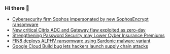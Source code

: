 ### Hi there 👋

<!--START_SECTION:feed-->
* [Cybersecurity firm Sophos impersonated by new SophosEncrypt ransomware](https://www.bleepingcomputer.com/news/security/cybersecurity-firm-sophos-impersonated-by-new-sophosencrypt-ransomware/)
* [New critical Citrix ADC and Gateway flaw exploited as zero-day](https://www.bleepingcomputer.com/news/security/new-critical-citrix-adc-and-gateway-flaw-exploited-as-zero-day/)
* [Strengthening Password Security may Lower Cyber Insurance Premiums](https://www.bleepingcomputer.com/news/security/strengthening-password-security-may-lower-cyber-insurance-premiums/)
* [FIN8 deploys ALPHV ransomware using Sardonic malware variant](https://www.bleepingcomputer.com/news/security/fin8-deploys-alphv-ransomware-using-sardonic-malware-variant/)
* [Google Cloud Build bug lets hackers launch supply chain attacks](https://www.bleepingcomputer.com/news/security/google-cloud-build-bug-lets-hackers-launch-supply-chain-attacks/)
<!--END_SECTION:feed-->

<!--
**frankenk/frankenk** is a ✨ _special_ ✨ repository because its `README.md` (this file) appears on your GitHub profile.

Here are some ideas to get you started:

- 🔭 I’m currently working on ...
- 🌱 I’m currently learning ...
- 👯 I’m looking to collaborate on ...
- 🤔 I’m looking for help with ...
- 💬 Ask me about ...
- 📫 How to reach me: ...
- 😄 Pronouns: ...
- ⚡ Fun fact: ...
-->



